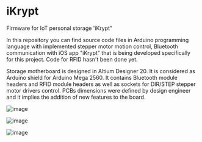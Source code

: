 # iKrypt
Firmware for IoT personal storage 'iKrypt"

In this repository you can find source code files in Arduino programming language with implemented
stepper motor motion control, Bluetooth communication with iOS app "iKrypt" that is being developed specifically for this project.
Code for RFID hasn't been done yet.

Storage motherboard is designed in Altium Designer 20. It is considered as Arduino shield for Arduino Mega 2560.
It contains Bluetooth module headers and RFID module headers as well as sockets for DIR/STEP stepper motor drivers control. 
PCBs dimensions were defined by design engineer and it implies the addition of new features to the board.

![image](https://github.com/flensimdotcore/iKrypt/assets/62958741/c528ac5d-5f66-45f7-b2fd-604579db1a73)

![image](https://github.com/flensimdotcore/iKrypt/assets/62958741/781a6db6-31fc-450f-8887-909061d63453)

![image](https://github.com/flensimdotcore/iKrypt/assets/62958741/5ebe572a-5bbe-4159-9169-ec9dd56ca1c1)
